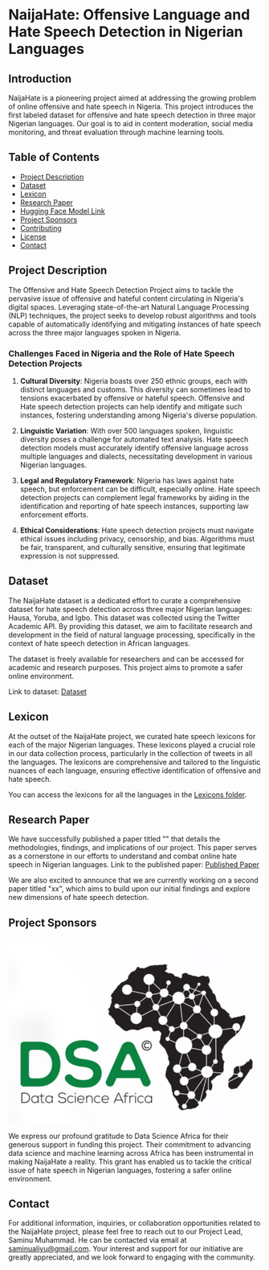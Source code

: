 # NaijaHate: Offensive Language and Hate Speech Detection in Nigerian Languages

## Introduction
NaijaHate is a pioneering project aimed at addressing the growing problem of online offensive and hate speech in Nigeria. This project introduces the first labeled dataset for offensive and hate speech detection in three major Nigerian languages. Our goal is to aid in content moderation, social media monitoring, and threat evaluation through machine learning tools.

## Table of Contents
- [Project Description](#project-description)
- [Dataset](#dataset)
- [Lexicon](#lexicon)
- [Research Paper](#research-paper)
- [Hugging Face Model Link](#hugging-face-model-link)
- [Project Sponsors](#project-sponsors)
- [Contributing](#contributing)
- [License](#license)
- [Contact](#contact)

## Project Description
The Offensive and Hate Speech Detection Project aims to tackle the pervasive issue of offensive and hateful content circulating in Nigeria's digital spaces. Leveraging state-of-the-art Natural Language Processing (NLP) techniques, the project seeks to develop robust algorithms and tools capable of automatically identifying and mitigating instances of hate speech across the three major languages spoken in Nigeria.

### Challenges Faced in Nigeria and the Role of Hate Speech Detection Projects

1. **Cultural Diversity**: Nigeria boasts over 250 ethnic groups, each with distinct languages and customs. This diversity can sometimes lead to tensions exacerbated by offensive or hateful speech. Offensive and Hate speech detection projects can help identify and mitigate such instances, fostering understanding among Nigeria's diverse population.

2. **Linguistic Variation**: With over 500 languages spoken, linguistic diversity poses a challenge for automated text analysis. Hate speech detection models must accurately identify offensive language across multiple languages and dialects, necessitating development in various Nigerian languages.

3. **Legal and Regulatory Framework**: Nigeria has laws against hate speech, but enforcement can be difficult, especially online. Hate speech detection projects can complement legal frameworks by aiding in the identification and reporting of hate speech instances, supporting law enforcement efforts.

4. **Ethical Considerations**: Hate speech detection projects must navigate ethical issues including privacy, censorship, and bias. Algorithms must be fair, transparent, and culturally sensitive, ensuring that legitimate expression is not suppressed.

## Dataset

The NaijaHate dataset is a dedicated effort to curate a comprehensive dataset for hate speech detection across three major Nigerian languages: Hausa, Yoruba, and Igbo. This dataset was collected using the Twitter Academic API.  By providing this dataset, we aim to facilitate research and development in the field of natural language processing, specifically in the context of hate speech detection in African languages.

The dataset is freely available for researchers and can be accessed for academic and research purposes. This project aims to promote a safer online environment.


Link to dataset: [Dataset](https://github.com/smaliyu/NaijaHate/tree/main/Datasets)


## Lexicon
At the outset of the NaijaHate project, we curated hate speech lexicons for each of the major Nigerian languages. These lexicons played a crucial role in our data collection process, particularly in the collection of tweets in all the languages. The lexicons are comprehensive and tailored to the linguistic nuances of each language, ensuring effective identification of offensive and hate speech.

You can access the lexicons for all the languages in the [Lexicons folder](https://github.com/smaliyu/NaijaHate/blob/main/Data%20Sampling%20strategy_.pdf).

  
## Research Paper

We have successfully published a paper titled "" that details the methodologies, findings, and implications of our project. This paper serves as a cornerstone in our efforts to understand and combat online hate speech in Nigerian languages. Link to the published paper: [Published Paper](<link-to-published-paper>)


We are also excited to announce that we are currently working on a second paper titled "xx", which aims to build upon our initial findings and explore new dimensions of hate speech detection.


## Project Sponsors 
![DSA logo](DSA_logo.jpg)

We express our profound gratitude to Data Science Africa for their generous support in funding this project. Their commitment to advancing data science and machine learning across Africa has been instrumental in making NaijaHate a reality. This grant has enabled us to tackle the critical issue of hate speech in Nigerian languages, fostering a safer online environment.


## Contact 

For additional information, inquiries, or collaboration opportunities related to the NaijaHate project, please feel free to reach out to our Project Lead, Saminu Muhammad. He can be contacted via email at [saminualiyu@gmail.com](mailto:saminualiyu@gmail.com). Your interest and support for our initiative are greatly appreciated, and we look forward to engaging with the community.

